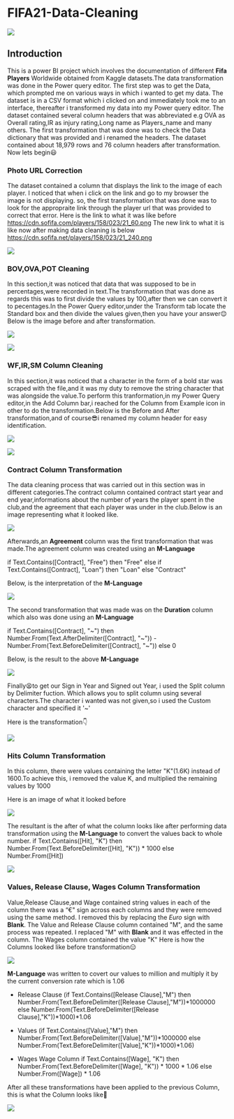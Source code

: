# FIFA21-Data-Cleaning

![](fifa-image_.jpg)

## Introduction
This is a power BI project which involves the documentation of different **Fifa Players** Worldwide obtained from Kaggle datasets.The data transformation was done in the 
Power query editor. The first step was to get the Data, which prompted me on various ways in which i wanted to get my data. The dataset is in a CSV format which i clicked on and immediately took me to an interface, thereafter i transformed my data into my Power query editor. The dataset contained several column headers that was abbreviated e.g OVA as Overall rating,IR as injury rating,Long name as Players_name and many others. The first transformation that was done was to check the Data dictionary that was provided and i renamed the headers. The dataset contained about 18,979 rows and 76 column headers after transformation. Now lets begin:smiley:

### Photo **URL** Correction
The dataset contained a column that displays the link to the image of each player. I noticed that when i click on the link and go to my browser the image is not displaying. so, the first transformation that was done was to look for the appropraite link through the player url that was provided to correct that error. Here is the link to what it was like before https://cdn.sofifa.com/players/158/023/21_60.png The new link to what it is like now after making data cleaning is below https://cdn.sofifa.net/players/158/023/21_240.png


![](Photo_url-new.png)

### BOV,OVA,POT Cleaning
In this section,it was noticed that data that was supposed to be in percentages,were recorded in text.The transformation that was done as regards this was to first divide the values by 100,after then we can convert it to pecentages.In the Power Query editor,under the Transform tab locate the Standard box and then divide the values given,then you have your answer:relieved: 
Below is the image before and after transformation.


![](BOV,OVA,POT.png)

![](BOV,OVA,POT-new.png)

### WF,IR,SM Column Cleaning
In this section,it was noticed that a character in the form of a bold star was scraped with the file,and it was my duty to remove the string character that was alongside the value.To perform this tranformation,in my Power Query editor,in the Add Column bar,i reached for the Column from Example icon in other to do the transformation.Below is the Before and After transformation,and of course:sunglasses:i renamed my column header for easy identification.


![](WF,IR,SM.png)

![](WF,IR_SM-new.png)


### Contract Column Transformation
The data cleaning process that was carried out in this section was in different categories.The contract column contained contract start year and end year,informations about the number of years the player spent in the club,and the agreement that each player was under in the club.Below is an image representing what it looked like.

![](Agreement_example.png)

Afterwards,an **Agreement** column was the first transformation that was made.The agreement column was created using an **M-Language**

if Text.Contains([Contract], "Free") then 
    "Free" 
else if Text.Contains([Contract], "Loan") then 
    "Loan" 
else 
    "Contract"
    
 Below, is the interpretation of the **M-Language**
 
 ![](Agreement_new.png)
 
 The second transformation that was made was on the **Duration** column which also was done using an **M-Language**
 
 if Text.Contains([Contract], "~") then
    Number.From(Text.AfterDelimiter([Contract], "~")) - Number.From(Text.BeforeDelimiter([Contract], "~"))
else
    0
    
 Below, is the result to the above **M-Language**
 
 ![](Duration.png)
 
 Finally:tired_face:to get our Sign in Year and Signed out Year, i used the Split column by Delimiter fuction. Which allows you to split column using several characters.The character i wanted was not given,so i used the Custom character and specified it '~'
 

Here is the transformation:point_down:

![](Sign-in_Sign-out.png)


### Hits Column Transformation
In this column, there were values containing the letter "K"(1.6K) instead of 1600.To achieve this, i removed the value K, and multiplied the remaining values by 1000 
 
Here is an image of what it looked before
 
![](Hits-.png)

The resultant is the after of what the column looks like after performing data transformation using the **M-Language** to convert the values back to whole number.
if Text.Contains([Hit], "K") then Number.From(Text.BeforeDelimiter([Hit], "K")) * 1000 else Number.From([Hit])
 
![](Hits_new.png)

### Values, Release Clause, Wages Column Transformation
Value,Release Clause,and Wage contained string values in each of the column there was a  “€" sign across each columns and they were removed using the same method. I removed this by replacing the _Euro_ sign with **Blank**. The Value and Release Clause column contained "M", and the same process was repeated. I replaced "M" with **Blank** and it was effected in the column. The Wages column contained the value "K"
Here is how the Columns looked like before transformation:expressionless:

![](Value,Release-Clause,Wage-.png)

**M-Language** was written to covert our values to million and multiply it by the current conversion rate which is 1.06
- Release Clause
(if Text.Contains([Release Clause],"M") then Number.From(Text.BeforeDelimiter([Release Clause],"M"))*1000000 else Number.From(Text.BeforeDelimiter([Release Clause],"K"))*1000)*1.06

- Values 
(if Text.Contains([Value],"M") then Number.From(Text.BeforeDelimiter([Value],"M"))*1000000 else Number.From(Text.BeforeDelimiter([Value],"K"))*1000)*1.06)

- Wages
Wage Column if Text.Contains([Wage], "K") then Number.From(Text.BeforeDelimiter([Wage], "K")) * 1000 * 1.06 else Number.From([Wage]) * 1.06

After all these transformations have been applied to the previous Column, this is what the Column looks like:cowboy_hat_face:

![](V,R,Wage_new.png)
